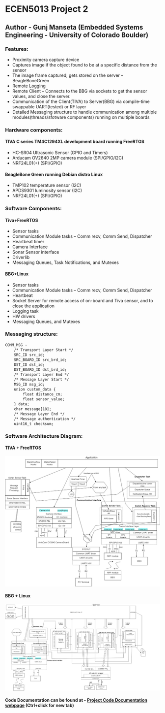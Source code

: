 # ECEN5013 Project 2
## Author - Gunj Manseta (Embedded Systems Engineering - University of Colorado Boulder)
### Features: 
- Proximity camera capture device  
- Captures image if the object found to be at a specific distance from the sensor  
- The image frame captured, gets stored on the server – BeagleBoneGreen  
- Remote Logging  
- Remote Client – Connects to the BBG via sockets to get the sensor values, and close the server.  
- Communication of the Client(TIVA) to Server(BBG) via compile-time swappable UART(tested) or RF layer  
- Detailed Messaging structure to handle communication among multiple modules(threads/sfotware components) running on multiple boards

### Hardware components:   
#### TIVA C series TM4C1294XL development board running FreeRTOS  
- HC-SR04 Ultrasonic Sensor (GPIO and Timers)  
- Arducam OV2640 2MP camera module (SPI/GPIO/I2C)  
- NRF24L01(+) (SPI/GPIO)  

#### BeagleBone Green  running Debian distro Linux  
- TMP102 temperature sensor (I2C)  
- APDS9301 luminosity sensor (I2C)  
- NRF24L01(+) (SPI/GPIO)    

### Software Components:
#### Tiva+FreeRTOS
- Sensor tasks  
- Communication Module tasks – Comm recv, Comm Send, Dispatcher  
- Heartbeat timer  
- Camera Interface    
- Sonar Sensor interface  
- Driverlib  
- Messaging Queues, Task Notifications, and Mutexes  

#### BBG+Linux
- Sensor tasks  
- Communication Module tasks – Comm recv, Comm Send, Dispatcher  
- Heartbeat  
- Socket Server for remote access of on-board and Tiva sensor, and to close the application  
- Logging task  
- HW drivers  
- Messaging Queues, and Mutexes  

### Messaging structure:
```
COMM_MSG -  
    /* Transport Layer Start */
    SRC_ID src_id;
    SRC_BOARD_ID src_brd_id;
    DST_ID dst_id;
    DST_BOARD_ID dst_brd_id;
    /* Transport Layer End */
    /* Message Layer Start */  
    MSG_ID msg_id;
    union custom_data {
        float distance_cm;
        float sensor_value; 
    } data;
    char message[18];
    /* Message Layer End */
    /* Message authentication */  
    uint16_t checksum;
```

### Software Architecture Diagram:
#### TIVA + FreeRTOS
![TIVA_SOFT_ARCH](Project_TIVA_Arch.jpg)
#### BBG + Linux
![BBG_SOFT_ARCH](Project_BBG_Arch.jpg)


#### Code Documentation can be found at - [Project Code Documentation webpage](http://htmlpreview.github.io/?https://github.com/mansetagunj/ECEN-5013/blob/master/Project2/BBG/documentation/doxygenfiles.d/html/index.html "Documentation WebPage") (Ctrl+click for new tab)
